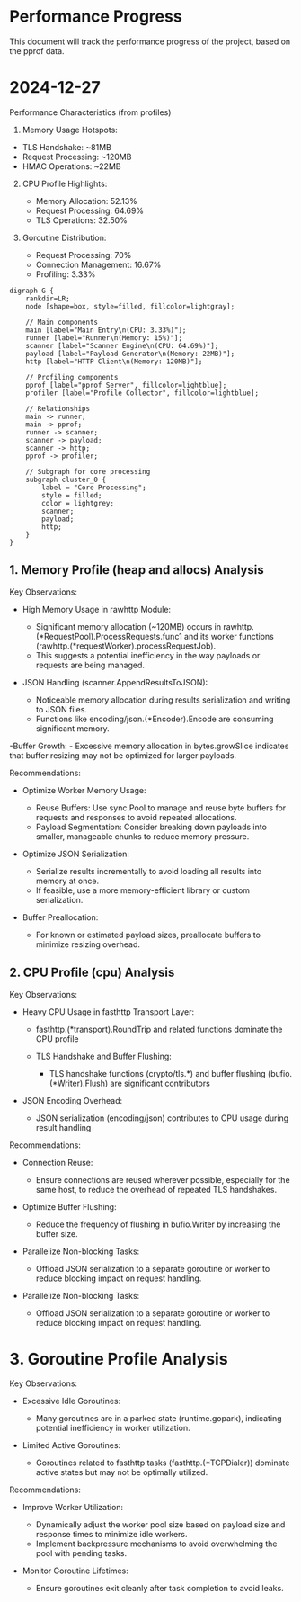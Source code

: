 # Performance Progress

This document will track the performance progress of the project, based on the pprof data.

# 2024-12-27

Performance Characteristics (from profiles)

1. Memory Usage Hotspots:
- TLS Handshake: ~81MB
- Request Processing: ~120MB
- HMAC Operations: ~22MB

2. CPU Profile Highlights:
   - Memory Allocation: 52.13%
   - Request Processing: 64.69%
   - TLS Operations: 32.50%

3. Goroutine Distribution:
   - Request Processing: 70%
   - Connection Management: 16.67%
   - Profiling: 3.33%


```graphviz
digraph G {
    rankdir=LR;
    node [shape=box, style=filled, fillcolor=lightgray];
    
    // Main components
    main [label="Main Entry\n(CPU: 3.33%)"];
    runner [label="Runner\n(Memory: 15%)"];
    scanner [label="Scanner Engine\n(CPU: 64.69%)"];
    payload [label="Payload Generator\n(Memory: 22MB)"];
    http [label="HTTP Client\n(Memory: 120MB)"];
    
    // Profiling components
    pprof [label="pprof Server", fillcolor=lightblue];
    profiler [label="Profile Collector", fillcolor=lightblue];
    
    // Relationships
    main -> runner;
    main -> pprof;
    runner -> scanner;
    scanner -> payload;
    scanner -> http;
    pprof -> profiler;
    
    // Subgraph for core processing
    subgraph cluster_0 {
        label = "Core Processing";
        style = filled;
        color = lightgrey;
        scanner;
        payload;
        http;
    }
}

```


## 1. Memory Profile (heap and allocs) Analysis
Key Observations:

- High Memory Usage in rawhttp Module:
    - Significant memory allocation (~120MB) occurs in rawhttp.(*RequestPool).ProcessRequests.func1 and its worker functions (rawhttp.(*requestWorker).processRequestJob)​.
    - This suggests a potential inefficiency in the way payloads or requests are being managed.

- JSON Handling (scanner.AppendResultsToJSON):
    - Noticeable memory allocation during results serialization and writing to JSON files​.
    - Functions like encoding/json.(*Encoder).Encode are consuming significant memory.

-Buffer Growth:
    - Excessive memory allocation in bytes.growSlice indicates that buffer resizing may not be optimized for larger payloads​.

Recommendations:

- Optimize Worker Memory Usage:
  - Reuse Buffers: Use sync.Pool to manage and reuse byte buffers for requests and responses to avoid repeated allocations.
  - Payload Segmentation: Consider breaking down payloads into smaller, manageable chunks to reduce memory pressure.

- Optimize JSON Serialization:
  - Serialize results incrementally to avoid loading all results into memory at once.
  - If feasible, use a more memory-efficient library or custom serialization.

- Buffer Preallocation:
  - For known or estimated payload sizes, preallocate buffers to minimize resizing overhead.

## 2. CPU Profile (cpu) Analysis

Key Observations:

- Heavy CPU Usage in fasthttp Transport Layer:
    - fasthttp.(*transport).RoundTrip and related functions dominate the CPU profile​

  - TLS Handshake and Buffer Flushing:
    - TLS handshake functions (crypto/tls.*) and buffer flushing (bufio.(*Writer).Flush) are significant contributors​

- JSON Encoding Overhead:
    - JSON serialization (encoding/json) contributes to CPU usage during result handling​
​

Recommendations:

- Connection Reuse:
    - Ensure connections are reused wherever possible, especially for the same host, to reduce the overhead of repeated TLS handshakes.

- Optimize Buffer Flushing:
  - Reduce the frequency of flushing in bufio.Writer by increasing the buffer size.

- Parallelize Non-blocking Tasks:
    - Offload JSON serialization to a separate goroutine or worker to reduce blocking impact on request handling.

- Parallelize Non-blocking Tasks:
    - Offload JSON serialization to a separate goroutine or worker to reduce blocking impact on request handling.
  
# 3. Goroutine Profile Analysis

Key Observations:

- Excessive Idle Goroutines:
  - Many goroutines are in a parked state (runtime.gopark), indicating potential inefficiency in worker utilization​.

- Limited Active Goroutines:
  - Goroutines related to fasthttp tasks (fasthttp.(*TCPDialer)) dominate active states but may not be optimally utilized​.

Recommendations:

- Improve Worker Utilization:
    - Dynamically adjust the worker pool size based on payload size and response times to minimize idle workers.
    - Implement backpressure mechanisms to avoid overwhelming the pool with pending tasks.

- Monitor Goroutine Lifetimes:
    - Ensure goroutines exit cleanly after task completion to avoid leaks.